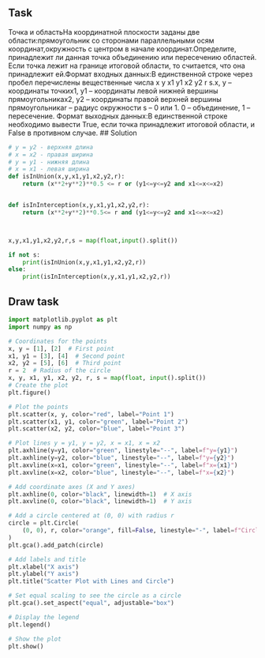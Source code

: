 ## Task

Точка и область На координатной плоскости заданы две области: прямоугольник со сторонами параллельными осям координат, окружность с центром в начале координат. Определите, принадлежит ли данная точка объединению или пересечению областей. Если точка лежит на границе итоговой области, то считается, что она принадлежит ей. Формат входных данных: В единственной строке через пробел перечислены вещественные числа x y x1 y1 x2 y2 r s. x, y – координаты точки x1, y1 – координаты левой нижней вершины прямоугольника x2, y2 – координаты правой верхней вершины прямоугольника r – радиус окружности  s – 0 или 1. 0 – объединение, 1 – пересечение. Формат выходных данных: В единственной строке необходимо вывести True, если точка принадлежит итоговой области, и False в противном случае. ## Solution

```Python
# y = y2 - верхняя длина
# x = x2 - правая ширина
# y = y1 - нижняя длина
# x = x1 - левая ширина
def isInUnion(x,y,x1,y1,x2,y2,r):
    return (x**2+y**2)**0.5 <= r or (y1<=y<=y2 and x1<=x<=x2)


def isInInterception(x,y,x1,y1,x2,y2,r):
    return (x**2+y**2)**0.5<= r and (y1<=y<=y2 and x1<=x<=x2)



x,y,x1,y1,x2,y2,r,s = map(float,input().split())

if not s:
    print(isInUnion(x,y,x1,y1,x2,y2,r))
else:
    print(isInInterception(x,y,x1,y1,x2,y2,r))
```

## Draw task

```Python
import matplotlib.pyplot as plt
import numpy as np

# Coordinates for the points
x, y = [1], [2]  # First point
x1, y1 = [3], [4]  # Second point
x2, y2 = [5], [6]  # Third point
r = 2  # Radius of the circle
x, y, x1, y1, x2, y2, r, s = map(float, input().split())
# Create the plot
plt.figure()

# Plot the points
plt.scatter(x, y, color="red", label="Point 1")
plt.scatter(x1, y1, color="green", label="Point 2")
plt.scatter(x2, y2, color="blue", label="Point 3")

# Plot lines y = y1, y = y2, x = x1, x = x2
plt.axhline(y=y1, color="green", linestyle="--", label=f"y={y1}")
plt.axhline(y=y2, color="blue", linestyle="--", label=f"y={y2}")
plt.axvline(x=x1, color="green", linestyle="--", label=f"x={x1}")
plt.axvline(x=x2, color="blue", linestyle="--", label=f"x={x2}")

# Add coordinate axes (X and Y axes)
plt.axhline(0, color="black", linewidth=1)  # X axis
plt.axvline(0, color="black", linewidth=1)  # Y axis

# Add a circle centered at (0, 0) with radius r
circle = plt.Circle(
    (0, 0), r, color="orange", fill=False, linestyle="-", label=f"Circle radius={r}"
)
plt.gca().add_patch(circle)

# Add labels and title
plt.xlabel("X axis")
plt.ylabel("Y axis")
plt.title("Scatter Plot with Lines and Circle")

# Set equal scaling to see the circle as a circle
plt.gca().set_aspect("equal", adjustable="box")

# Display the legend
plt.legend()

# Show the plot
plt.show()
```
